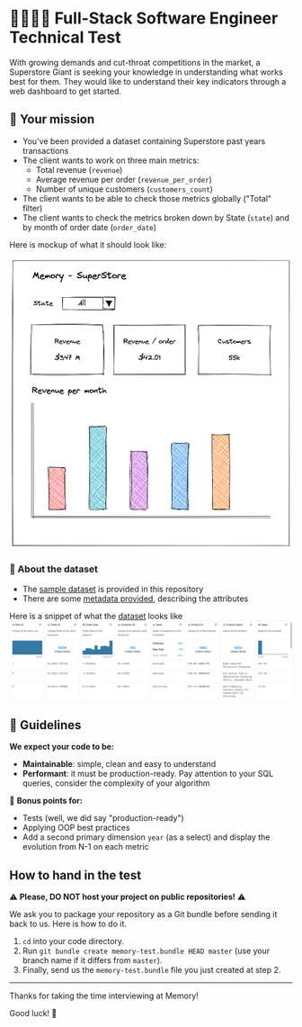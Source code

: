 # 👩‍💻👨‍💻 Full-Stack Software Engineer Technical Test  

With growing demands and cut-throat competitions in the market, a Superstore Giant is seeking your knowledge in understanding what works best for them. They would like to understand their key indicators through a web dashboard to get started.

## 🎯 Your mission

* You've been provided a dataset containing Superstore past years transactions
* The client wants to work on three main metrics:
  * Total revenue (`revenue`)
  * Average revenue per order (`revenue_per_order`)
  * Number of unique customers (`customers_count`)
* The client wants to be able to check those metrics globally ("Total" filter) 
* The client wants to check the metrics broken down by State (`state`) and by month of order date (`order_date`)

Here is mockup of what it should look like:

![dashboard mockup](mockup-tech-challenge-memory.png)

### 💾 About the dataset

* The [sample dataset](dataset.csv) is provided in this repository
* There are some [metadata provided](metadata.md), describing the attributes

Here is a snippet of what the [dataset](dataset.csv) looks like![snapshot](data-schema.png)

## 🧠 Guidelines 

**We expect your code to be:**

* **Maintainable**: simple, clean and easy to understand
* **Performant**: it must be production-ready. Pay attention to your SQL queries, consider the complexity of your algorithm

🎁 **Bonus points for:**

* Tests (well, we did say "production-ready")
* Applying OOP best practices
* Add a second primary dimension `year` (as a select) and display the evolution from N-1 on each metric

## How to hand in the test

⚠️  **Please, DO NOT host your project on public repositories!** ⚠️ 

We ask you to package your repository as a Git bundle before sending it back to us. Here is how to do it.

1. `cd` into your code directory.
1. Run `git bundle create memory-test.bundle HEAD master` (use your branch name if it differs from `master`).
1. Finally, send us the `memory-test.bundle` file you just created at step 2.

---

Thanks for taking the time interviewing at Memory!

Good luck! 💪
